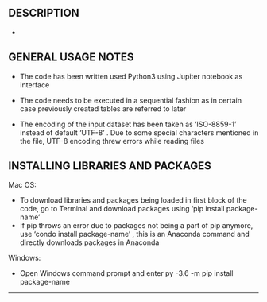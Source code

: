 
DESCRIPTION
-------------------------------------------------------------------------------------------------------------------------
- 



GENERAL USAGE NOTES
-------------------------------------------------------------------------------------------------------------------------

- The code has been written used Python3 using Jupiter notebook as interface

- The code needs to be executed in a sequential fashion as in certain case previously created tables are referred to later

- The encoding of the input dataset has been taken as ‘ISO-8859-1’ instead of default ‘UTF-8’ . Due to some special characters mentioned in the file, UTF-8 encoding threw errors while reading files


INSTALLING LIBRARIES AND PACKAGES
-----------------------------------------------------------------------------------------------------------------------

Mac OS:

- To download libraries and packages being loaded in first block of the code, go to Terminal and download packages using ‘pip install package-name’
- If pip throws an error due to packages not being a part of pip anymore, use ‘condo install package-name’ , this is an Anaconda command and directly downloads packages in Anaconda

Windows:
- Open Windows command prompt and enter py -3.6 -m pip install package-name

-------------------------------------------------------------------------------------------------------------------------
